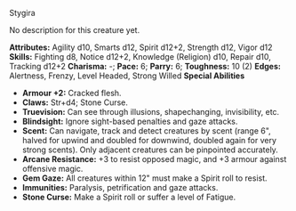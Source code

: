 Stygira

No description for this creature yet.

**Attributes:** Agility d10, Smarts d12, Spirit d12+2, Strength d12,
Vigor d12
**Skills:** Fighting d8, Notice d12+2, Knowledge (Religion) d10, Repair
d10, Tracking d12+2
**Charisma:** -; **Pace:** 6; **Parry:** 6; **Toughness:** 10 (2)
**Edges:** Alertness, Frenzy, Level Headed, Strong Willed
**Special Abilities**
- **Armour +2:** Cracked flesh.
- **Claws:** Str+d4; Stone Curse.
- **Truevision:** Can see through illusions, shapechanging,
invisibility, etc.
- **Blindsight:** Ignore sight-based penalties and gaze attacks.
- **Scent:** Can navigate, track and detect creatures by scent (range
6", halved for upwind and doubled for downwind, doubled again for very
strong scents). Only adjacent creatures can be pinpointed accurately.
- **Arcane Resistance:** +3 to resist opposed magic, and +3 armour
against offensive magic.
- **Gem Gaze:** All creatures within 12" must make a Spirit roll to
resist.
- **Immunities:** Paralysis, petrification and gaze attacks.
- **Stone Curse:** Make a Spirit roll or suffer a level of Fatigue.

